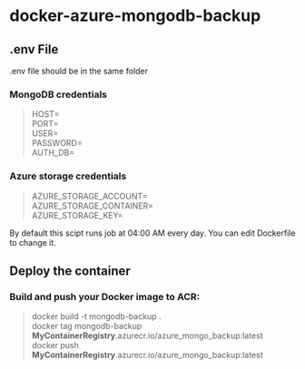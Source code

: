 # docker-azure-mongodb-backup



## .env File

.env file should be in the same folder

### MongoDB credentials

> HOST=\
PORT=\
USER=\
PASSWORD=\
AUTH_DB=

### Azure storage credentials

> AZURE_STORAGE_ACCOUNT=\
AZURE_STORAGE_CONTAINER=\
AZURE_STORAGE_KEY=


By default this scipt runs job at 04:00 AM every day. You can edit Dockerfile to change it.

## Deploy the container

### Build and push your Docker image to ACR:

> docker build -t mongodb-backup .\
docker tag mongodb-backup **MyContainerRegistry**.azurecr.io/azure_mongo_backup:latest\
docker push **MyContainerRegistry**.azurecr.io/azure_mongo_backup:latest
